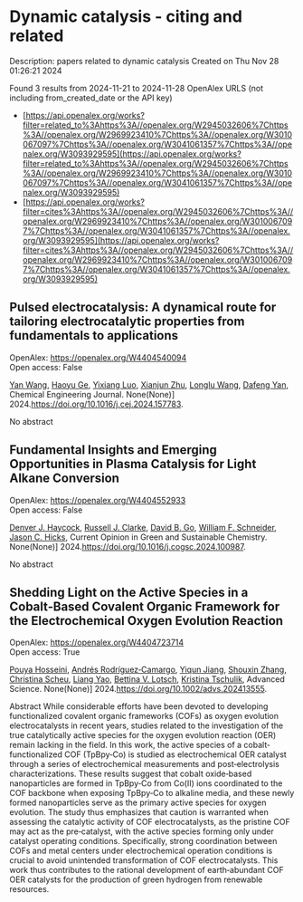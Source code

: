 # Dynamic catalysis - citing and related
Description: papers related to dynamic catalysis
Created on Thu Nov 28 01:26:21 2024

Found 3 results from 2024-11-21 to 2024-11-28
OpenAlex URLS (not including from_created_date or the API key)
- [https://api.openalex.org/works?filter=related_to%3Ahttps%3A//openalex.org/W2945032606%7Chttps%3A//openalex.org/W2969923410%7Chttps%3A//openalex.org/W3010067097%7Chttps%3A//openalex.org/W3041061357%7Chttps%3A//openalex.org/W3093929595](https://api.openalex.org/works?filter=related_to%3Ahttps%3A//openalex.org/W2945032606%7Chttps%3A//openalex.org/W2969923410%7Chttps%3A//openalex.org/W3010067097%7Chttps%3A//openalex.org/W3041061357%7Chttps%3A//openalex.org/W3093929595)
- [https://api.openalex.org/works?filter=cites%3Ahttps%3A//openalex.org/W2945032606%7Chttps%3A//openalex.org/W2969923410%7Chttps%3A//openalex.org/W3010067097%7Chttps%3A//openalex.org/W3041061357%7Chttps%3A//openalex.org/W3093929595](https://api.openalex.org/works?filter=cites%3Ahttps%3A//openalex.org/W2945032606%7Chttps%3A//openalex.org/W2969923410%7Chttps%3A//openalex.org/W3010067097%7Chttps%3A//openalex.org/W3041061357%7Chttps%3A//openalex.org/W3093929595)

## Pulsed electrocatalysis: A dynamical route for tailoring electrocatalytic properties from fundamentals to applications   

OpenAlex: https://openalex.org/W4404540094    
Open access: False
    
[Yan Wang](https://openalex.org/A5107947402), [Haoyu Ge](https://openalex.org/A5015559992), [Yixiang Luo](https://openalex.org/A5111273637), [Xianjun Zhu](https://openalex.org/A5100452971), [Longlu Wang](https://openalex.org/A5101657803), [Dafeng Yan](https://openalex.org/A5026864143), Chemical Engineering Journal. None(None)] 2024.https://doi.org/10.1016/j.cej.2024.157783.
    
No abstract    

    

## Fundamental Insights and Emerging Opportunities in Plasma Catalysis for Light Alkane Conversion   

OpenAlex: https://openalex.org/W4404552933    
Open access: False
    
[Denver J. Haycock](https://openalex.org/A5114725992), [Russell J. Clarke](https://openalex.org/A5029631906), [David B. Go](https://openalex.org/A5078733177), [William F. Schneider](https://openalex.org/A5037264129), [Jason C. Hicks](https://openalex.org/A5043778579), Current Opinion in Green and Sustainable Chemistry. None(None)] 2024.https://doi.org/10.1016/j.cogsc.2024.100987.
    
No abstract    

    

## Shedding Light on the Active Species in a Cobalt‐Based Covalent Organic Framework for the Electrochemical Oxygen Evolution Reaction   

OpenAlex: https://openalex.org/W4404723714    
Open access: True
    
[Pouya Hosseini](https://openalex.org/A5001479913), [Andrés Rodríguez‐Camargo](https://openalex.org/A5009233635), [Yiqun Jiang](https://openalex.org/A5063231916), [Shouxin Zhang](https://openalex.org/A5101742243), [Christina Scheu](https://openalex.org/A5087818652), [Liang Yao](https://openalex.org/A5050729260), [Bettina V. Lotsch](https://openalex.org/A5046180571), [Kristina Tschulik](https://openalex.org/A5030444454), Advanced Science. None(None)] 2024.https://doi.org/10.1002/advs.202413555.
    
Abstract While considerable efforts have been devoted to developing functionalized covalent organic frameworks (COFs) as oxygen evolution electrocatalysts in recent years, studies related to the investigation of the true catalytically active species for the oxygen evolution reaction (OER) remain lacking in the field. In this work, the active species of a cobalt‐functionalized COF (TpBpy‐Co) is studied as electrochemical OER catalyst through a series of electrochemical measurements and post‐electrolysis characterizations. These results suggest that cobalt oxide‐based nanoparticles are formed in TpBpy‐Co from Co(II) ions coordinated to the COF backbone when exposing TpBpy‐Co to alkaline media, and these newly formed nanoparticles serve as the primary active species for oxygen evolution. The study thus emphasizes that caution is warranted when assessing the catalytic activity of COF electrocatalysts, as the pristine COF may act as the pre‐catalyst, with the active species forming only under catalyst operating conditions. Specifically, strong coordination between COFs and metal centers under electrochemical operation conditions is crucial to avoid unintended transformation of COF electrocatalysts. This work thus contributes to the rational development of earth‐abundant COF OER catalysts for the production of green hydrogen from renewable resources.    

    
